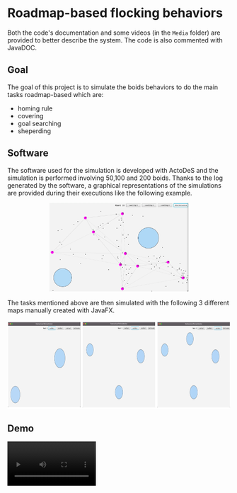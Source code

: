 # Roadmap-based flocking behaviors
Both the code's documentation and some videos (in the `Media` folder) are provided to better describe the system.
The code is also commented with JavaDOC.
## Goal
The goal of this project is to simulate the boids behaviors to do the main tasks roadmap-based which are:
- homing rule
- covering
- goal searching
- sheperding
## Software
The software used for the simulation is developed with ActoDeS and the simulation is performed involving 50,100 and 200 boids. 
Thanks to the log generated by the software, a graphical representations of the simulations are provided during their executions like the following example.
<p align="center">
<img height="200" src="./example.png">
</p>
The tasks mentioned above are then simulated with the following 3 different maps manually created with JavaFX.
<p align="center">
<img height="200" src="./maps.png">
</p>

## Demo
<video src='https://user-images.githubusercontent.com/22591922/200111910-8ede6c41-cc83-42fd-9617-8cc5d7a8f51d.mov' width=200></video>




